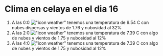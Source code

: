 # Clima en celaya en el dia 16

1. A las 0:0 !["icon weather"](http://openweathermap.org/img/w/03n.png) tenemos una temperatura de 9.54 C con nubes dispersas y  vientos de 1.76 y nubosidad al 32%
1. A las 2:0 !["icon weather"](http://openweathermap.org/img/w/02n.png) tenemos una temperatura de 7.39 C con algo de nubes y  vientos de 1.75 y nubosidad al 12%
1. A las 4:0 !["icon weather"](http://openweathermap.org/img/w/02n.png) tenemos una temperatura de 7.39 C con algo de nubes y  vientos de 1.75 y nubosidad al 12%
